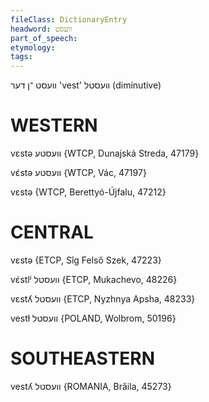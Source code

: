 ```yaml
---
fileClass: DictionaryEntry
headword: וועסט
part_of_speech: 
etymology: 
tags: 
---
```

וועסט
־ן
דער
'vest'
וועסטל
(diminutive)

WESTERN
========

vɛstə וועסטע {WTCP, Dunajská Streda, 47179}

vɛ́stə וועסטע {WTCP, Vác, 47197}

vɛstə {WTCP, Berettyó-Újfalu, 47212}

CENTRAL
========

vɛstə {ETCP, Sîg Felső Szek, 47223}

vɛ́stlʲ וועסטל {ETCP, Mukachevo, 48226}

vɛstʎ וועסטל {ETCP, Nyzhnya Apsha, 48233}

vestɫ וועסטל {POLAND, Wolbrom, 50196}

SOUTHEASTERN
==============

vestʎ וועסטל {ROMANIA, Brăila, 45273}
